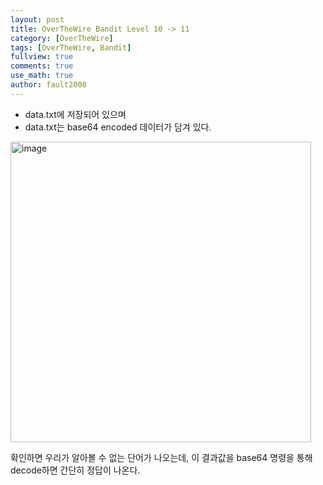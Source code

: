 ```yaml
---
layout: post
title: OverTheWire Bandit Level 10 -> 11
category: [OverTheWire]
tags: [OverTheWire, Bandit]
fullview: true
comments: true
use_math: true
author: fault2000
---
```


- data.txt에 저장되어 있으며
- data.txt는 base64 encoded 데이터가 담겨 있다.

<img width="481" alt="image" src="https://user-images.githubusercontent.com/73513005/190838984-81d24ba1-4b95-4a83-b054-1efba9eedc78.png">

확인하면 우리가 알아볼 수 없는 단어가 나오는데, 이 결과값을 base64 명령을 통해 decode하면 간단히 정답이 나온다.